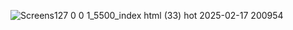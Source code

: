 ![Screens![127 0 0 1_5500_index html (33)](https://github.com/user-attachments/assets/c1ac5ad3-6af4-4f72-93d2-37dd8bb78d03)
hot 2025-02-17 200954](https://github.com/user-attachments/assets/84cb86a3-f424-46d5-a8e8-c05b0670bc9a)






